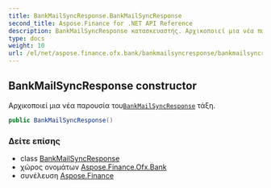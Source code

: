 ```yaml
---
title: BankMailSyncResponse.BankMailSyncResponse
second_title: Aspose.Finance for .NET API Reference
description: BankMailSyncResponse κατασκευαστής. Αρχικοποιεί μια νέα παρουσία τουBankMailSyncResponse τάξη.
type: docs
weight: 10
url: /el/net/aspose.finance.ofx.bank/bankmailsyncresponse/bankmailsyncresponse/
---
```

## BankMailSyncResponse constructor

Αρχικοποιεί μια νέα παρουσία του[`BankMailSyncResponse`](../) τάξη.

```csharp
public BankMailSyncResponse()
```

### Δείτε επίσης

* class [BankMailSyncResponse](../)
* χώρος ονομάτων [Aspose.Finance.Ofx.Bank](../../bankmailsyncresponse/)
* συνέλευση [Aspose.Finance](../../../)


